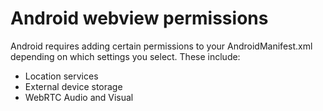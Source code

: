 # Android webview permissions

Android requires adding certain permissions to your AndroidManifest.xml depending on which settings you select. These include:

* Location services
* External device storage
* WebRTC Audio and Visual

